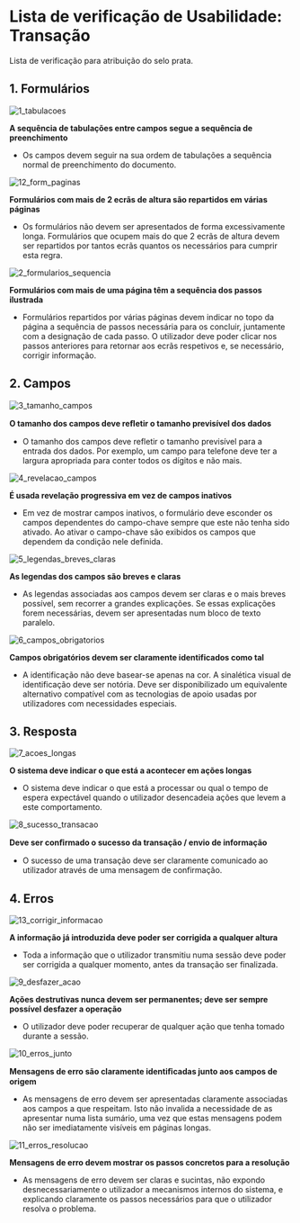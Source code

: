 # Lista de verificação de Usabilidade: Transação

Lista de verificação para atribuição do selo prata.

## 1. Formulários

![1_tabulacoes](https://user-images.githubusercontent.com/35463404/54444347-7352eb00-473a-11e9-9443-153c4b1bb3a9.png)

**A sequência de tabulações entre campos segue a sequência de preenchimento**
- Os campos devem seguir na sua ordem de tabulações a sequência normal de preenchimento do documento.

![12_form_paginas](https://user-images.githubusercontent.com/35463404/54363729-644d3980-4663-11e9-8b19-22c256872e95.png)

**Formulários com mais de 2 ecrãs de altura são repartidos em várias páginas**
- Os formulários não devem ser apresentados de forma excessivamente longa. Formulários que ocupem mais do que 2 ecrãs de altura devem ser repartidos por tantos ecrãs quantos os necessários para cumprir esta regra.

![2_formularios_sequencia](https://user-images.githubusercontent.com/35463404/54444351-76e67200-473a-11e9-8062-005406c1b2e4.png)

**Formulários com mais de uma página têm a sequência dos passos ilustrada**
- Formulários repartidos por várias páginas devem indicar no topo da página a sequência de passos necessária para os concluir, juntamente com a designação de cada passo. O utilizador deve poder clicar nos passos anteriores para retornar aos ecrãs respetivos e, se necessário, corrigir informação.

## 2. Campos

![3_tamanho_campos](https://user-images.githubusercontent.com/35463404/54444374-82399d80-473a-11e9-97ba-dad3ccb77263.png)

**O tamanho dos campos deve reﬂetir o tamanho previsível dos dados**
- O tamanho dos campos deve refletir o tamanho previsível para a entrada dos dados. Por exemplo, um campo para telefone deve ter a largura apropriada para conter todos os dígitos e não mais.

![4_revelacao_campos](https://user-images.githubusercontent.com/35463404/54444375-82399d80-473a-11e9-8127-9a30aef0c16f.png)

**É usada revelação progressiva em vez de campos inativos**
- Em vez de mostrar campos inativos, o formulário deve esconder os campos dependentes do campo-chave sempre que este não tenha sido ativado. Ao ativar o campo-chave são exibidos os campos que dependem da condição nele definida.

![5_legendas_breves_claras](https://user-images.githubusercontent.com/35463404/54444376-82399d80-473a-11e9-9c6a-5829a19648b5.png)

**As legendas dos campos são breves e claras**
- As legendas associadas aos campos devem ser claras e o mais breves possível, sem recorrer a grandes explicações. Se essas explicações forem necessárias, devem ser apresentadas num bloco de texto paralelo.

![6_campos_obrigatorios](https://user-images.githubusercontent.com/35463404/54444377-82d23400-473a-11e9-9c8d-7bb4147af1c0.png)

**Campos obrigatórios devem ser claramente identificados como tal**
- A identificação não deve basear-se apenas na cor. A sinalética visual de identificação deve ser notória. Deve ser disponibilizado um equivalente alternativo compatível com as tecnologias de apoio usadas por utilizadores com necessidades especiais.

## 3. Resposta

![7_acoes_longas](https://user-images.githubusercontent.com/35463404/54444378-82d23400-473a-11e9-866a-c65565c9a1c4.png)

**O sistema deve indicar o que está a acontecer em ações longas**
- O sistema deve indicar o que está a processar ou qual o tempo de espera expectável quando o utilizador desencadeia ações que levem a este comportamento.

![8_sucesso_transacao](https://user-images.githubusercontent.com/35463404/54444379-82d23400-473a-11e9-8738-7a02275a212f.png)

**Deve ser conﬁrmado o sucesso da transação / envio de informação**
- O sucesso de uma transação deve ser claramente comunicado ao utilizador através de uma mensagem de confirmação.

## 4. Erros

![13_corrigir_informacao](https://user-images.githubusercontent.com/35463404/54444373-82399d80-473a-11e9-80b8-8adb9b47780c.png)

**A informação já introduzida deve poder ser corrigida a qualquer altura**
- Toda a informação que o utilizador transmitiu numa sessão deve poder ser corrigida a qualquer momento, antes da transação ser finalizada.

![9_desfazer_acao](https://user-images.githubusercontent.com/35463404/54444380-82d23400-473a-11e9-957b-b6c116c9bfe4.png)

**Ações destrutivas nunca devem ser permanentes; deve ser sempre possível desfazer a operação**
- O utilizador deve poder recuperar de qualquer ação que tenha tomado durante a sessão.

![10_erros_junto](https://user-images.githubusercontent.com/35463404/54444381-82d23400-473a-11e9-8100-87a0b6d52e42.png)

**Mensagens de erro são claramente identiﬁcadas junto aos campos de origem**
- As mensagens de erro devem ser apresentadas claramente associadas aos campos a que respeitam. Isto não invalida a necessidade de as apresentar numa lista sumário, uma vez que estas mensagens podem não ser imediatamente visíveis em páginas longas.

![11_erros_resolucao](https://user-images.githubusercontent.com/35463404/54444382-836aca80-473a-11e9-91f6-43c09f3de9d8.png)

**Mensagens de erro devem mostrar os passos concretos para a resolução**
- As mensagens de erro devem ser claras e sucintas, não expondo desnecessariamente o utilizador a mecanismos internos do sistema, e explicando claramente os passos necessários para que o utilizador resolva o problema.
